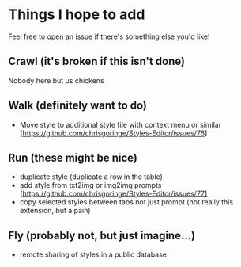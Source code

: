 # Things I hope to add
Feel free to open an issue if there's something else you'd like!

## Crawl (it's broken if this isn't done)
Nobody here but us chickens

## Walk (definitely want to do)
- Move style to additional style file with context menu or similar [https://github.com/chrisgoringe/Styles-Editor/issues/76]

## Run (these might be nice)
- duplicate style (duplicate a row in the table)
- add style from txt2img or img2img prompts [https://github.com/chrisgoringe/Styles-Editor/issues/77]
- copy selected styles between tabs not just prompt (not really this extension, but a pain)

## Fly (probably not, but just imagine...)
- remote sharing of styles in a public database
